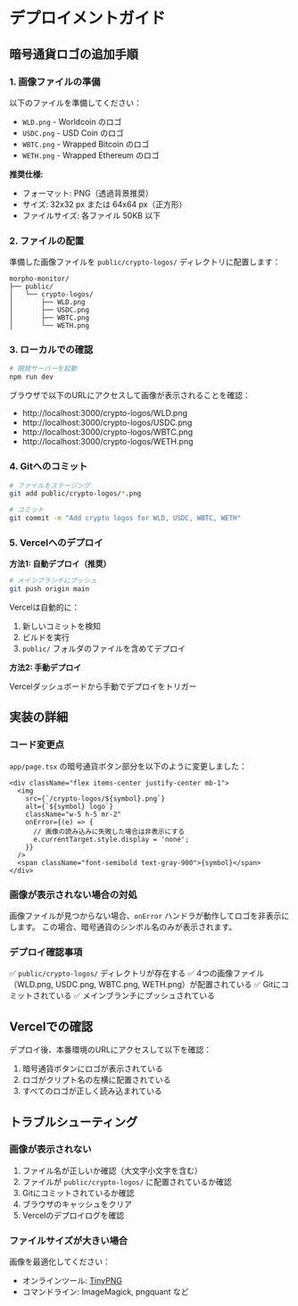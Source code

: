# デプロイメントガイド

## 暗号通貨ロゴの追加手順

### 1. 画像ファイルの準備

以下のファイルを準備してください：

- `WLD.png` - Worldcoin のロゴ
- `USDC.png` - USD Coin のロゴ
- `WBTC.png` - Wrapped Bitcoin のロゴ
- `WETH.png` - Wrapped Ethereum のロゴ

**推奨仕様:**
- フォーマット: PNG（透過背景推奨）
- サイズ: 32x32 px または 64x64 px（正方形）
- ファイルサイズ: 各ファイル 50KB 以下

### 2. ファイルの配置

準備した画像ファイルを `public/crypto-logos/` ディレクトリに配置します：

```
morpho-monitor/
├── public/
│   └── crypto-logos/
│       ├── WLD.png
│       ├── USDC.png
│       ├── WBTC.png
│       └── WETH.png
```

### 3. ローカルでの確認

```bash
# 開発サーバーを起動
npm run dev
```

ブラウザで以下のURLにアクセスして画像が表示されることを確認：
- http://localhost:3000/crypto-logos/WLD.png
- http://localhost:3000/crypto-logos/USDC.png
- http://localhost:3000/crypto-logos/WBTC.png
- http://localhost:3000/crypto-logos/WETH.png

### 4. Gitへのコミット

```bash
# ファイルをステージング
git add public/crypto-logos/*.png

# コミット
git commit -m "Add crypto logos for WLD, USDC, WBTC, WETH"
```

### 5. Vercelへのデプロイ

**方法1: 自動デプロイ（推奨）**

```bash
# メインブランチにプッシュ
git push origin main
```

Vercelは自動的に：
1. 新しいコミットを検知
2. ビルドを実行
3. `public/` フォルダのファイルを含めてデプロイ

**方法2: 手動デプロイ**

Vercelダッシュボードから手動でデプロイをトリガー

## 実装の詳細

### コード変更点

`app/page.tsx` の暗号通貨ボタン部分を以下のように変更しました：

```tsx
<div className="flex items-center justify-center mb-1">
  <img
    src={`/crypto-logos/${symbol}.png`}
    alt={`${symbol} logo`}
    className="w-5 h-5 mr-2"
    onError={(e) => {
      // 画像の読み込みに失敗した場合は非表示にする
      e.currentTarget.style.display = 'none';
    }}
  />
  <span className="font-semibold text-gray-900">{symbol}</span>
</div>
```

### 画像が表示されない場合の対処

画像ファイルが見つからない場合、`onError` ハンドラが動作してロゴを非表示にします。
この場合、暗号通貨のシンボル名のみが表示されます。

### デプロイ確認事項

✅ `public/crypto-logos/` ディレクトリが存在する
✅ 4つの画像ファイル（WLD.png, USDC.png, WBTC.png, WETH.png）が配置されている
✅ Gitにコミットされている
✅ メインブランチにプッシュされている

## Vercelでの確認

デプロイ後、本番環境のURLにアクセスして以下を確認：

1. 暗号通貨ボタンにロゴが表示されている
2. ロゴがクリプト名の左横に配置されている
3. すべてのロゴが正しく読み込まれている

## トラブルシューティング

### 画像が表示されない

1. ファイル名が正しいか確認（大文字小文字を含む）
2. ファイルが `public/crypto-logos/` に配置されているか確認
3. Gitにコミットされているか確認
4. ブラウザのキャッシュをクリア
5. Vercelのデプロイログを確認

### ファイルサイズが大きい場合

画像を最適化してください：
- オンラインツール: [TinyPNG](https://tinypng.com/)
- コマンドライン: ImageMagick, pngquant など
